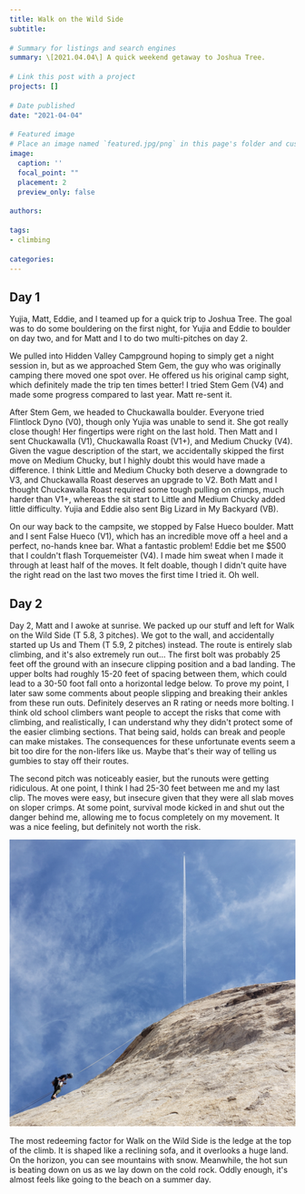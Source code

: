 ```yaml
---
title: Walk on the Wild Side
subtitle: 

# Summary for listings and search engines
summary: \[2021.04.04\] A quick weekend getaway to Joshua Tree.

# Link this post with a project
projects: []

# Date published
date: "2021-04-04"

# Featured image
# Place an image named `featured.jpg/png` in this page's folder and customize its options here.
image:
  caption: ''
  focal_point: ""
  placement: 2
  preview_only: false

authors:

tags:
- climbing

categories:
---
```


Day 1
--------
Yujia, Matt, Eddie, and I teamed up for a quick trip to Joshua Tree. The goal was to do some bouldering on the first night, for Yujia and Eddie to boulder on day two, and for Matt and I to do two multi-pitches on day 2.

We pulled into Hidden Valley Campground hoping to simply get a night session in, but as we approached Stem Gem, the guy who was originally camping there moved one spot over. He offered us his original camp sight, which definitely made the trip ten times better! I tried Stem Gem (V4) and made some progress compared to last year. Matt re-sent it.

After Stem Gem, we headed to Chuckawalla boulder. Everyone tried Flintlock Dyno (V0), though only Yujia was unable to send it. She got really close though! Her fingertips were right on the last hold. Then Matt and I sent Chuckawalla (V1), Chuckawalla Roast (V1+), and Medium Chucky (V4). Given the vague description of the start, we accidentally skipped the first move on Medium Chucky, but I highly doubt this would have made a difference. I think Little and Medium Chucky both deserve a downgrade to V3, and Chuckawalla Roast deserves an upgrade to V2. Both Matt and I thought Chuckawalla Roast required some tough pulling on crimps, much harder than V1+, whereas the sit start to Little and Medium Chucky added little difficulty. Yujia and Eddie also sent Big Lizard in My Backyard (VB).

On our way back to the campsite, we stopped by False Hueco boulder. Matt and I sent False Hueco (V1), which has an incredible move off a heel and a perfect, no-hands knee bar. What a fantastic problem! Eddie bet me $500 that I couldn't flash Torquemeister (V4). I made him sweat when I made it through at least half of the moves. It felt doable, though I didn't quite have the right read on the last two moves the first time I tried it. Oh well.

Day 2
-------
Day 2, Matt and I awoke at sunrise. We packed up our stuff and left for Walk on the Wild Side (T 5.8, 3 pitches). We got to the wall, and accidentally started up Us and Them (T 5.9, 2 pitches) instead. The route is entirely slab climbing, and it's also extremely run out... The first bolt was probably 25 feet off the ground with an insecure clipping position and a bad landing. The upper bolts had roughly 15-20 feet of spacing between them, which could lead to a 30-50 foot fall onto a horizontal ledge below. To prove my point, I later saw some comments about people slipping and breaking their ankles from these run outs. Definitely deserves an R rating or needs more bolting. I think old school climbers want people to accept the risks that come with climbing, and realistically, I can understand why they didn't protect some of the easier climbing sections. That being said, holds can break and people can make mistakes. The consequences for these unfortunate events seem a bit too dire for the non-lifers like us. Maybe that's their way of telling us gumbies to stay off their routes.

The second pitch was noticeably easier, but the runouts were getting ridiculous. At one point, I think I had 25-30 feet between me and my last clip. The moves were easy, but insecure given that they were all slab moves on sloper crimps. At some point, survival mode kicked in and shut out the danger behind me, allowing me to focus completely on my movement. It was a nice feeling, but definitely not worth the risk. 

![screen reader text](wotws-rappel.jpg "Walk on the Wild Size")

The most redeeming factor for Walk on the Wild Side is the ledge at the top of the climb. It is shaped like a reclining sofa, and it overlooks a huge land. On the horizon, you can see mountains with snow. Meanwhile, the hot sun is beating down on us as we lay down on the cold rock. Oddly enough, it's almost feels like going to the beach on a summer day. 